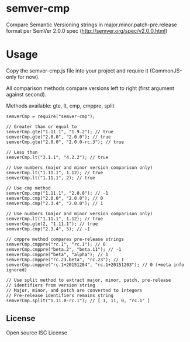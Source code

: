 # semver-cmp
Compare Semantic Versioning strings in major.minor.patch-pre.release format per SemVer 2.0.0 spec (http://semver.org/spec/v2.0.0.html)

# Usage
Copy the semver-cmp.js file into your project and require it (CommonJS-only for now).

All comparison methods compare versions left to right (first argument against second).

Methods available: gte, lt, cmp, cmppre, split
```
semverCmp = require("semver-cmp");

// Greater than or equal to
semverCmp.gte("1.11.1", "1.9.2"); // true
semverCmp.gte("2.0.0", "2.0.0"); // true
semverCmp.gte("2.0.0", "2.0.0-rc.3"); // true

// Less than
semverCmp.lt("3.1.1", "4.2.2"); // true

// Use numbers (major and minor version comparison only)
semverCmp.lt("1.11.1", 1.12); // true
semverCmp.lt("1.11.1", 2); // true

// Use cmp method
semverCmp.cmp("1.11.1", "2.0.0"); // -1
semverCmp.cmp("2.0.0", "2.0.0"); // 0
semverCmp.cmp("2.3.4", "2.0.0"); // 1

// Use numbers (major and minor version comparison only)
semverCmp.lt("1.11.1", 1.12); // true
semverCmp.gte(2, "1.11.1"); // true
semverCmp.cmp("2.3.4", 5); // -1

// cmppre method compares pre-release strings
semverCmp.cmppre("rc.1", "rc.1"); // 0
semverCmp.cmppre("beta.2", "beta.11"); // -1
semverCmp.cmppre("beta", "alpha"); // 1
semverCmp.cmppre("rc.23.beta", "rc.23"); // 1
semverCmp.cmppre("rc.1+20151204", "rc.1+20151203"); // 0 (+meta info ignored)

// Use split method to extract major, minor, patch, pre-release
// identifiers from version string
// Major, minor, and patch are converted to integers
// Pre-release identifiers remains string
semverCmp.split("1.11.0-rc.1"); // [ 1, 11, 0, "rc.1" ]
```

## License
Open source ISC License

